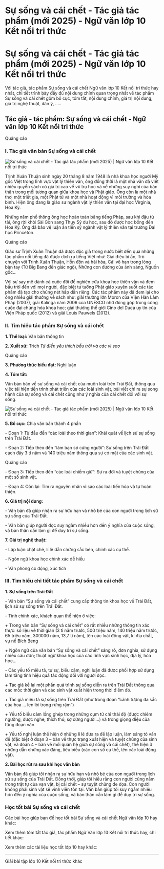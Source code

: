 # Sự sống và cái chết - Tác giả tác phẩm (mới 2025) - Ngữ văn lớp 10 Kết nối tri thức

# Sự sống và cái chết - Tác giả tác phẩm (mới 2025) - Ngữ văn lớp 10 Kết nối tri thức

Với tác giả, tác phẩm Sự sống và cái chết Ngữ văn lớp 10 Kết nối tri thức hay nhất, chi tiết trình bày đầy đủ nội dung chính quan trọng nhất về tác phẩm Sự sống và cái chết gồm bố cục, tóm tắt, nội dung chính, giá trị nội dung, giá trị nghệ thuật, dàn ý, .....

## Tác giả - tác phẩm: Sự sống và cái chết - Ngữ văn lớp 10 Kết nối tri thức

Quảng cáo

### **I. Tác giả văn bản Sự sống và cái chết**

![Sự sống và cái chết - Tác giả tác phẩm \(mới 2025\) | Ngữ văn lớp 10 Kết nối tri thức](https://vietjack.com/soan-van-lop-10-kn/images/tac-gia-tac-pham-su-song-va-cai-chet.PNG)

Trịnh Xuân Thuận sinh ngày 20 tháng 8 năm 1948 là nhà khoa học người Mỹ gốc Việt trong lĩnh vực vật lý thiên văn, ông đồng thời là một nhà văn đã viết nhiều quyển sách có giá trị cao về vũ trụ học và về những suy nghĩ của bản thân trong mối tương quan giữa khoa học và Phật giáo. Ông còn là một nhà thơ, một triết gia, một Phật tử và một nhà hoạt động vì môi trường và hòa bình. Hiện ông đang là giáo sư ngành vật lý thiên văn tại đại học Virginia, Hoa Kỳ.

Những năm phổ thông ông học hoàn toàn bằng tiếng Pháp, sau khi đậu tú tài, ông rời khỏi Sài Gòn sang Thụy Sỹ du học, sau đó được học bổng đến Hoa Kỳ. Ông đã bảo vệ luận án tiến sỹ ngành vật lý thiên văn tại trường Đại học Princeton.

Quảng cáo

Giáo sư Trịnh Xuân Thuận đã được độc giả trong nước biết đến qua những tác phẩm nổi tiếng đã được dịch ra tiếng Việt như: Giai điệu bí ẩn, Trò chuyện với Trịnh Xuân Thuận, Hỗn độn và hài hòa, Cái vô hạn trong lòng bàn tay (Từ Big Bang đến giác ngộ), Những con đường của ánh sáng, Nguồn gốc…

Với sự say mê dành cả cuộc đời để nghiên cứu khoa học thiên văn và đem bầu trời đến với mọi người, đặc biệt tư tưởng Phật giáo xuyên suốt các tác phẩm đã tạo cho chúng nét hấp dẫn riêng. Các tác phẩm này đã đem lại cho ông nhiều giải thưởng về sách như: giải thưởng lớn Moron của Viện Hàn Lâm Pháp (2007), giải Kalinga năm 2009 của UNESCO nhờ đóng góp trong công cuộc đại chúng hóa khoa học; giải thưởng thế giới Cino del Duca uy tín của Viện Pháp quốc (2012) và giải Louis Pauwels (2012).

### **II. Tìm hiểu tác phẩm Sự sống và cái chết**

**1\. Thể loại:** Văn bản thông tin

**2\. Xuất xứ:** Trích _Từ điển yêu thích bầu trời và các vì sao_

Quảng cáo

**3\. Phương thức biểu đạt:** Nghị luận

**4\. Tóm tắt:**

Văn bản bàn về sự sống và cái chết của muôn loài trên Trái Đất, thông qua việc tái hiện tiến trình phát triển của các loài sinh vật, bài viết chỉ ra sự song hành của sự sống và cái chết cũng như ý nghĩa của cái chết đối với sự sống.

![Sự sống và cái chết - Tác giả tác phẩm \(mới 2025\) | Ngữ văn lớp 10 Kết nối tri thức](https://vietjack.com/soan-van-lop-10-kn/images/tac-gia-tac-pham-su-song-va-cai-chet-1.PNG)

**5\. Bố cục:** Chia văn bản thành 4 phần

\- Đoạn 1: Từ đầu đến “các loài theo thời gian”: Khái quát về lịch sử sự sống trên Trái Đất.

\- Đoạn 2: Tiếp theo đến “làm bạn sợ cứng người”: Sự sống trên Trái Đất cách đây 3 tỉ năm và 140 triệu năm thông qua sự có mặt của các sinh vật.

Quảng cáo

\- Đoạn 3: Tiếp theo đến “các loài chiếm giữ”: Sự ra đời và tuyệt chủng của một số sinh vật.

\- Đoạn 4: Còn lại: Tìm ra nguyên nhân vì sao các loài tiến hóa và tự hoàn thiện.

**6\. Giá trị nội dung:**

\- Văn bản đã giúp nhận ra sự hữu hạn và nhỏ bé của con người trong lịch sử sự sống của Trái Đất.

\- Văn bản giúp người đọc suy ngẫm nhiều hơn đến ý nghĩa của cuộc sống, và bản thân cần làm gì để duy trì sự sống.

**7\. Giá trị nghệ thuật:**

\- Lập luận chặt chẽ, lí lẽ dẫn chứng sắc bén, chính xác cụ thể.

\- Ngôn ngữ khoa học chính xác dễ hiểu

\- Văn phong cô động, xúc tích

### **III. Tìm hiểu chi tiết tác phẩm Sự sống và cái chết**

**1\. Sự sống trên Trái Đất**

\- Văn bản “Sự sống và cái chết” cung cấp thông tin khoa học về Trái Đất, lịch sử sự sống trên Trái Đất.

\- Tính chính xác, khách quan thể hiện ở việc:

\+ Trong văn bản “Sự sống và cái chết” có rất nhiều những thông tin xác thực: số liệu về thời gian (3 tỉ năm trước, 500 triệu năm, 140 triệu năm trước, 65 triệu năm, 300000 năm, 13,7 tỉ năm), tên các loài động vật, kỉ địa chất, vụ nổ Bích Beng

\+ Ngôn ngữ của văn bản “Sự sống và cái chết” sáng rõ, đơn nghĩa, sử dụng nhiều câu đơn; thuật ngữ khoa học của các lĩnh vực sinh học, địa lý, hóa học…

\- Các yếu tố miêu tả, tự sự, biểu cảm, nghị luận đã được phối hợp sử dụng làm tăng tính hiệu quả tác động đối với người đọc.

\+ Tác giả kể lại một phần quá trình sự sống diễn ra trên Trái Đất thông qua các mốc thời gian và các sinh vật xuất hiện trong thời điểm đó.

\+ Tác giả miêu tả sự sống trên Trái Đất (như trong đoạn “cảnh tượng đa sắc của hoa … len lỏi trong rừng rậm”)

\+ Yếu tố biểu cảm lồng ghép trong những cụm từ chỉ thái độ (được chiêm ngưỡng, được nghe, thích thú, sợ cứng người…) và trong giọng điệu của từng đoạn văn.

\+ Yếu tố nghị luận thể hiện ở những lí lẽ đưa ra để lập luận, làm sáng tỏ vấn đề (đặc biệt ở đoạn 3 – bàn về thực trạng xuất hiện và tuyệt chủng của sinh vật, và đoạn 4 – bàn về mối quan hệ giữa sự sống và cái chết), thể hiện ở những dẫn chứng xác đáng, tiêu biểu (các con số cụ thể, tên các loài động vật).

**2\. Bài học rút ra sau khi học văn bản**

Văn bản đã giúp tôi nhận ra sự hữu hạn và nhỏ bé của con người trong lịch sử sự sống của Trái Đất. Đồng thời, giúp tôi hiểu rằng con người cũng nằm trong trật tự của vạn vật, bị cái chết – sự tuyệt chủng đe dọa. Con người không phải sinh vật sẽ vĩnh viễn tồn tại. Văn bản giúp tôi suy ngẫm nhiều hơn đến ý nghĩa của cuộc sống, và bản thân cần làm gì để duy trì sự sống.

### **Học tốt bài Sự sống và cái chết**

Các bài học giúp bạn để học tốt bài Sự sống và cái chết Ngữ văn lớp 10 hay khác:

Xem thêm tóm tắt tác giả, tác phẩm Ngữ Văn lớp 10 Kết nối tri thức hay, chi tiết khác:

Xem thêm các tài liệu học tốt lớp 10 hay khác:

* * *

Giải bài tập lớp 10 Kết nối tri thức khác
